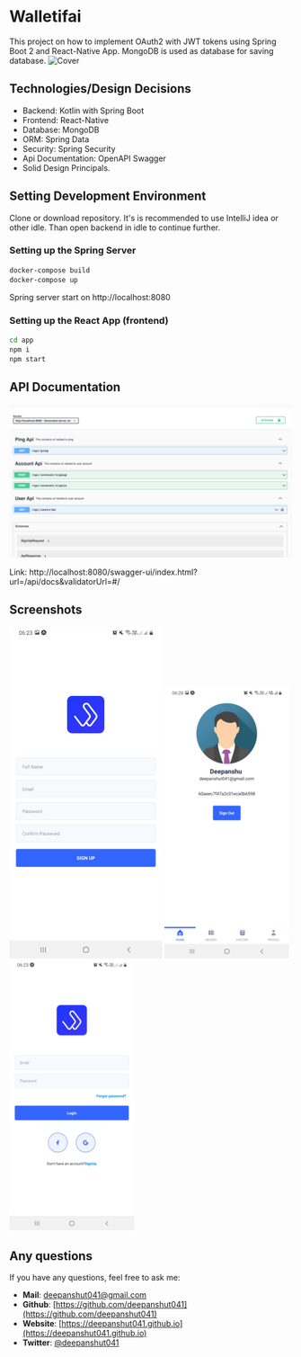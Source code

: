 # Walletifai

This project on how to implement OAuth2 with JWT tokens using Spring Boot 2 and React-Native App. MongoDB is used as database for saving database.
![Cover](./images/cover.png)

## Technologies/Design Decisions

- Backend: Kotlin with Spring Boot
- Frontend: React-Native
- Database: MongoDB
- ORM: Spring Data
- Security: Spring Security
- Api Documentation: OpenAPI Swagger
- Solid Design Principals.

## Setting Development Environment

Clone or download repository. It's is recommended to use IntelliJ idea or other idle. Than open backend in idle to continue further.

### Setting up the Spring Server

```bash
docker-compose build
docker-compose up
```

Spring server start on http://localhost:8080 


### Setting up the React App (frontend)

```bash
cd app
npm i
npm start
```

## API Documentation

![APIDOC](./images/apidoc.png)

Link: http://localhost:8080/swagger-ui/index.html?url=/api/docs&validatorUrl=#/

## Screenshots

<div>
    <img src="./images/signup.png" width="54%">
    <img src="./images/profile.png" width="44%">
    <img src="./images/signin.png" width="44%">
</div>

## Any questions

If you have any questions, feel free to ask me:

- **Mail**: <a href="mailto:deepanshut041@gmail.com">deepanshut041@gmail.com</a>  
- **Github**: [https://github.com/deepanshut041](https://github.com/deepanshut041)
- **Website**: [https://deepanshut041.github.io](https://deepanshut041.github.io)
- **Twitter**: <a href="https://twitter.com/deepanshut041">@deepanshut041</a>